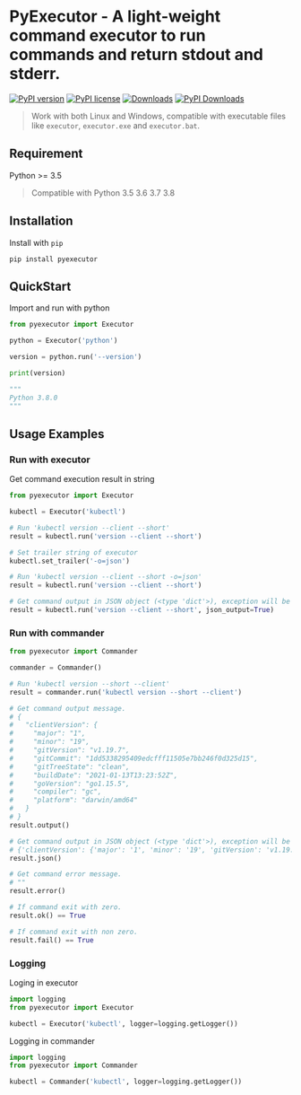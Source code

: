 # PyExecutor - A light-weight command executor to run commands and return stdout and stderr.

[![PyPI version](https://badge.fury.io/py/pyexecutor.svg)](https://badge.fury.io/py/pyexecutor)
[![PyPI license](https://img.shields.io/pypi/l/pyexecutor.svg)](https://pypi.python.org/pypi/pyexecutor/)
[![Downloads](https://pepy.tech/badge/pyexecutor)](https://pepy.tech/project/pyexecutor)
[![PyPI Downloads](https://img.shields.io/pypi/dm/pyexecutor)](https://badge.fury.io/py/pyexecutor)

> Work with both Linux and Windows, compatible with executable files like `executor`, `executor.exe` and `executor.bat`.

## Requirement

Python >= 3.5

> Compatible with Python 3.5 3.6 3.7 3.8

## Installation

Install with `pip`

`pip install pyexecutor`

## QuickStart

Import and run with python

```python
from pyexecutor import Executor

python = Executor('python')

version = python.run('--version')

print(version)

"""
Python 3.8.0
"""
```

## Usage Examples

### Run with executor

Get command execution result in string

```python
from pyexecutor import Executor

kubectl = Executor('kubectl')

# Run 'kubectl version --client --short'
result = kubectl.run('version --client --short')

# Set trailer string of executor
kubectl.set_trailer('-o=json')

# Run 'kubectl version --client --short -o=json'
result = kubectl.run('version --client --short')

# Get command output in JSON object (<type 'dict'>), exception will be raised if result string is not JSON serializable.
result = kubectl.run('version --client --short', json_output=True)
```

### Run with commander

```python
from pyexecutor import Commander

commander = Commander()

# Run 'kubectl version --short --client'
result = commander.run('kubectl version --short --client')

# Get command output message.
# {
#   "clientVersion": {
#     "major": "1",
#     "minor": "19",
#     "gitVersion": "v1.19.7",
#     "gitCommit": "1dd5338295409edcfff11505e7bb246f0d325d15",
#     "gitTreeState": "clean",
#     "buildDate": "2021-01-13T13:23:52Z",
#     "goVersion": "go1.15.5",
#     "compiler": "gc",
#     "platform": "darwin/amd64"
#   }
# }
result.output()

# Get command output in JSON object (<type 'dict'>), exception will be raised if result string is not JSON serializable.
# {'clientVersion': {'major': '1', 'minor': '19', 'gitVersion': 'v1.19.7', 'gitCommit': '1dd5338295409edcfff11505e7bb246f0d325d15', 'gitTreeState': 'clean', 'buildDate': '2021-01-13T13:23:52Z', 'goVersion': 'go1.15.5', 'compiler': 'gc', 'platform': 'darwin/amd64'}}
result.json()

# Get command error message.
# ""
result.error()

# If command exit with zero.
result.ok() == True

# If command exit with non zero.
result.fail() == True
```

### Logging

Loging in executor

```python
import logging
from pyexecutor import Executor

kubectl = Executor('kubectl', logger=logging.getLogger())
```

Logging in commander

```python
import logging
from pyexecutor import Commander

kubectl = Commander('kubectl', logger=logging.getLogger())
```